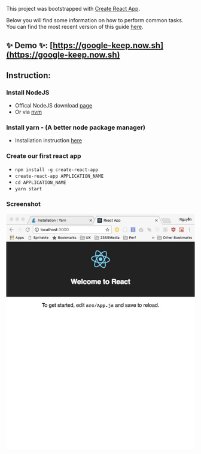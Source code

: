 This project was bootstrapped with [Create React App](https://github.com/facebookincubator/create-react-app).

Below you will find some information on how to perform common tasks.<br>
You can find the most recent version of this guide [here](https://github.com/facebookincubator/create-react-app/blob/master/packages/react-scripts/template/README.md).

## ✨ Demo ✨: [https://google-keep.now.sh](https://google-keep.now.sh)

## Instruction:

### Install NodeJS
 - Offical NodeJS download [page](https://nodejs.org/en/download/current/)
 - Or via [nvm](https://github.com/creationix/nvm)

### Install yarn - (A better node package manager)
 - Installation instruction [here](https://yarnpkg.com/en/docs/install)

### Create our first react app
 - `npm install -g create-react-app`
 - `create-react-app APPLICATION_NAME`
 - `cd APPLICATION_NAME`
 - `yarn start`

### Screenshot

![Empty application](./screenshots/1.empty-app.jpeg)